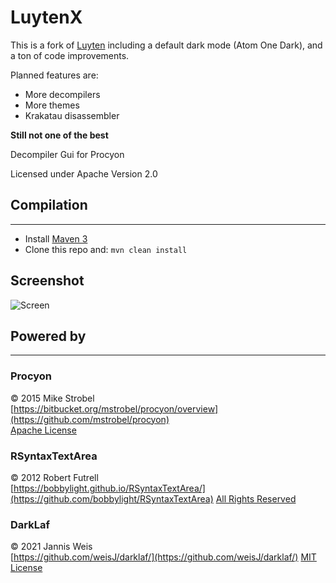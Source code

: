 LuytenX
======

This is a fork of [Luyten](https://github.com/deathmarine/Luyten) including a default dark mode (Atom One Dark), and a ton of code improvements.

Planned features are:

* More decompilers
* More themes
* Krakatau disassembler

**Still not one of the best**

Decompiler Gui for Procyon

Licensed under Apache Version 2.0

## Compilation

*****

* Install [Maven 3](https://maven.apache.org/download.html)
* Clone this repo and: `mvn clean install`

## Screenshot

![Screen](https://i.imgur.com/oD2pMwB.png)

## Powered by

*****

### Procyon

&copy; 2015 Mike Strobel  
[https://bitbucket.org/mstrobel/procyon/overview](https://github.com/mstrobel/procyon)  
[Apache License](https://github.com/mstrobel/procyon/blob/develop/License.txt)

### RSyntaxTextArea

&copy; 2012 Robert Futrell  
[https://bobbylight.github.io/RSyntaxTextArea/](https://github.com/bobbylight/RSyntaxTextArea)
[All Rights Reserved](https://github.com/bobbylight/RSyntaxTextArea/blob/master/LICENSE.md)

### DarkLaf

&copy; 2021 Jannis Weis  
[https://github.com/weisJ/darklaf/](https://github.com/weisJ/darklaf/)
[MIT License](https://github.com/weisJ/darklaf/blob/master/LICENSE)